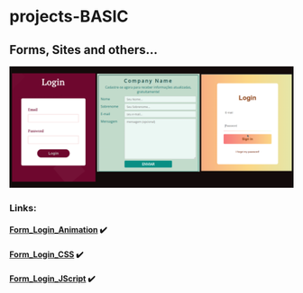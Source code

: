 # projects-BASIC
## Forms, Sites and others...

![Forms_Logins](https://github.com/digidatservs/images/blob/main/LoginForms.png)


### Links:
#### [Form_Login_Animation](https://github.com/digidatservs/jscript-form-animation)  ✔️
#### [Form_Login_CSS](https://github.com/digidatservs/css-form-login)  ✔️
#### [Form_Login_JScript](https://github.com/digidatservs/jscript-form-login)  ✔️

